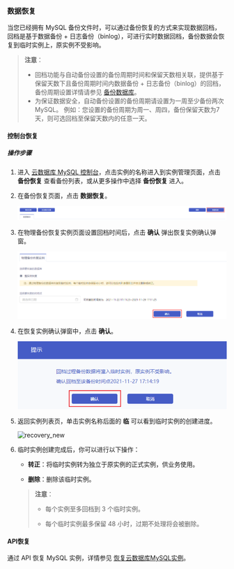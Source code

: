 ### 数据恢复

当您已经拥有 MySQL 备份文件时，可以通过备份恢复的方式来实现数据回档，回档是基于数据备份 + 日志备份（binlog），可进行实时数据回档，备份数据会恢复到临时实例上，原实例不受影响。

> **注意**：
>
> - 回档功能与自动备份设置的备份周期时间和保留天数相关联，提供基于保留天数下且备份周期时间内数据备份 + 日志备份（binlog）的回档，备份周期设置详情请参见 [备份数据库](./00.备份数据库.md)。
> - 为保证数据安全，自动备份设置的备份周期请设置为一周至少备份两次 MySQL。 例如：您设置的备份周期为周一、周四，备份保留天数为7天，则可选回档至保留天数内的任意一天。
>

#### 控制台恢复

##### 操作步骤

1. 进入 [云数据库 MySQL 控制台](https://console.capitalonline.net/loadbalancers)，点击实例的名称进入到实例管理页面，点击 **备份恢复** 查看备份列表，或从更多操作中选择 **备份恢复** 进入。

2. 在备份恢复页面，点击 **数据恢复**。

   ![recovery_list](./../../pic/recovery_list.png)

3. 在物理备份恢复实例页面设置回档时间后，点击 **确认** 弹出恢复实例确认弹窗。

   ![recovery_console](./../../pic/recovery_console.png)

4. 在恢复实例确认弹窗中，点击 **确认**。

   ![recovery_popup](./../../pic/recovery_popup.png)

5. 返回实例列表页，单击实例名称后面的 **临** 可以看到临时实例的创建进度。

   ![recovery_new](F:\首云工作相关\PaaS产品线\RDS产品\MySQL主从\用户操作手册\MySQL\MySQL\pic\recovery_new.png)

6. 临时实例创建完成后，你可以进行以下操作：

   - **转正**：将临时实例转为独立于原实例的正式实例，供业务使用。

   - **删除**：删除该临时实例。

   > **注意**：
   >
   > - 每个实例至多回档到 3 个临时实例。
   >
   > - 每个临时实例最多保留 48 小时，过期不处理将会被删除。

#### API恢复

通过 API 恢复 MySQL 实例，详情参见 [恢复云数据库MySQL实例](./../../08.API文档/05.恢复相关接口/01.恢复云数据库MySQL实例.md)。
